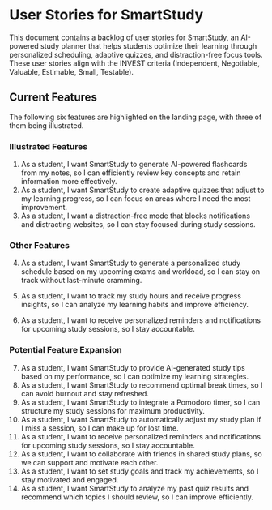 # User Stories for SmartStudy

This document contains a backlog of user stories for SmartStudy, an AI-powered study planner that helps students optimize their learning through personalized scheduling, adaptive quizzes, and distraction-free focus tools. These user stories align with the INVEST criteria (Independent, Negotiable, Valuable, Estimable, Small, Testable).  

## Current Features

The following six features are highlighted on the landing page, with three of them being illustrated.

### Illustrated Features

1. As a student, I want SmartStudy to generate AI-powered flashcards from my notes, so I can efficiently review key concepts and retain information more effectively. 
2. As a student, I want SmartStudy to create adaptive quizzes that adjust to my learning progress, so I can focus on areas where I need the most improvement.
3. As a student, I want a distraction-free mode that blocks notifications and distracting websites, so I can stay focused during study sessions.

### Other Features  

4. As a student, I want SmartStudy to generate a personalized study schedule based on my upcoming exams and workload, so I can stay on track without last-minute cramming.
5. As a student, I want to track my study hours and receive progress insights, so I can analyze my learning habits and improve efficiency.
   
6. As a student, I want to receive personalized reminders and notifications for upcoming study sessions, so I stay accountable.  

### Potential Feature Expansion
7. As a student, I want SmartStudy to provide AI-generated study tips based on my performance, so I can optimize my learning strategies.  
8. As a student, I want SmartStudy to recommend optimal break times, so I can avoid burnout and stay refreshed.
9. As a student, I want SmartStudy to integrate a Pomodoro timer, so I can structure my study sessions for maximum productivity.
10. As a student, I want SmartStudy to automatically adjust my study plan if I miss a session, so I can make up for lost time.
11. As a student, I want to receive personalized reminders and notifications for upcoming study sessions, so I stay accountable.
12. As a student, I want to collaborate with friends in shared study plans, so we can support and motivate each other.
13. As a student, I want to set study goals and track my achievements, so I stay motivated and engaged.
14. As a student, I want SmartStudy to analyze my past quiz results and recommend which topics I should review, so I can improve efficiently.